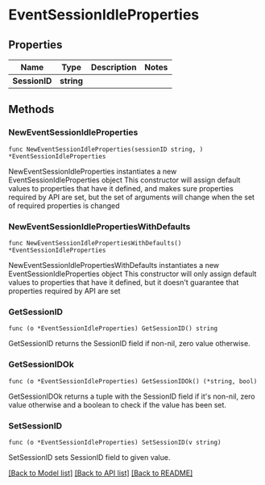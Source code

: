 # EventSessionIdleProperties

## Properties

Name | Type | Description | Notes
------------ | ------------- | ------------- | -------------
**SessionID** | **string** |  | 

## Methods

### NewEventSessionIdleProperties

`func NewEventSessionIdleProperties(sessionID string, ) *EventSessionIdleProperties`

NewEventSessionIdleProperties instantiates a new EventSessionIdleProperties object
This constructor will assign default values to properties that have it defined,
and makes sure properties required by API are set, but the set of arguments
will change when the set of required properties is changed

### NewEventSessionIdlePropertiesWithDefaults

`func NewEventSessionIdlePropertiesWithDefaults() *EventSessionIdleProperties`

NewEventSessionIdlePropertiesWithDefaults instantiates a new EventSessionIdleProperties object
This constructor will only assign default values to properties that have it defined,
but it doesn't guarantee that properties required by API are set

### GetSessionID

`func (o *EventSessionIdleProperties) GetSessionID() string`

GetSessionID returns the SessionID field if non-nil, zero value otherwise.

### GetSessionIDOk

`func (o *EventSessionIdleProperties) GetSessionIDOk() (*string, bool)`

GetSessionIDOk returns a tuple with the SessionID field if it's non-nil, zero value otherwise
and a boolean to check if the value has been set.

### SetSessionID

`func (o *EventSessionIdleProperties) SetSessionID(v string)`

SetSessionID sets SessionID field to given value.



[[Back to Model list]](../README.md#documentation-for-models) [[Back to API list]](../README.md#documentation-for-api-endpoints) [[Back to README]](../README.md)


